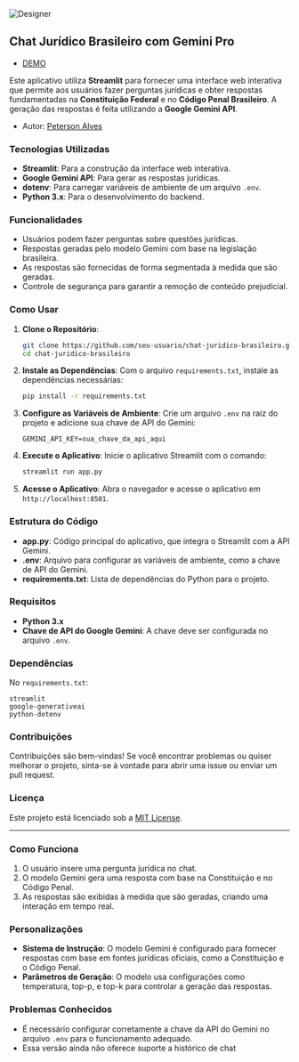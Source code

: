![Designer](https://github.com/user-attachments/assets/d73ea81f-f9bd-4a02-b472-5254049727c0)

## Chat Jurídico Brasileiro com Gemini Pro

- [DEMO](https://jus-br.streamlit.app/)

Este aplicativo utiliza **Streamlit** para fornecer uma interface web interativa que permite aos usuários fazer perguntas jurídicas e obter respostas fundamentadas na **Constituição Federal** e no **Código Penal Brasileiro**. A geração das respostas é feita utilizando a **Google Gemini API**.

- Autor: [Peterson Alves](https://github.com/Peterson047)

### Tecnologias Utilizadas

- **Streamlit**: Para a construção da interface web interativa.
- **Google Gemini API**: Para gerar as respostas jurídicas.
- **dotenv**: Para carregar variáveis de ambiente de um arquivo `.env`.
- **Python 3.x**: Para o desenvolvimento do backend.

### Funcionalidades

- Usuários podem fazer perguntas sobre questões jurídicas.
- Respostas geradas pelo modelo Gemini com base na legislação brasileira.
- As respostas são fornecidas de forma segmentada à medida que são geradas.
- Controle de segurança para garantir a remoção de conteúdo prejudicial.

### Como Usar

1. **Clone o Repositório**:
   ```bash
   git clone https://github.com/seu-usuario/chat-juridico-brasileiro.git
   cd chat-juridico-brasileiro
   ```

2. **Instale as Dependências**:
   Com o arquivo `requirements.txt`, instale as dependências necessárias:
   ```bash
   pip install -r requirements.txt
   ```

3. **Configure as Variáveis de Ambiente**:
   Crie um arquivo `.env` na raiz do projeto e adicione sua chave de API do Gemini:
   ```plaintext
   GEMINI_API_KEY=sua_chave_da_api_aqui
   ```

4. **Execute o Aplicativo**:
   Inicie o aplicativo Streamlit com o comando:
   ```bash
   streamlit run app.py
   ```

5. **Acesse o Aplicativo**:
   Abra o navegador e acesse o aplicativo em `http://localhost:8501`.

### Estrutura do Código

- **app.py**: Código principal do aplicativo, que integra o Streamlit com a API Gemini.
- **.env**: Arquivo para configurar as variáveis de ambiente, como a chave de API do Gemini.
- **requirements.txt**: Lista de dependências do Python para o projeto.

### Requisitos

- **Python 3.x**
- **Chave de API do Google Gemini**: A chave deve ser configurada no arquivo `.env`.

### Dependências

No `requirements.txt`:

```plaintext
streamlit
google-generativeai
python-dotenv
```

### Contribuições

Contribuições são bem-vindas! Se você encontrar problemas ou quiser melhorar o projeto, sinta-se à vontade para abrir uma issue ou enviar um pull request.

### Licença

Este projeto está licenciado sob a [MIT License](LICENSE).

---

### Como Funciona

1. O usuário insere uma pergunta jurídica no chat.
2. O modelo Gemini gera uma resposta com base na Constituição e no Código Penal.
3. As respostas são exibidas à medida que são geradas, criando uma interação em tempo real.

### Personalizações

- **Sistema de Instrução**: O modelo Gemini é configurado para fornecer respostas com base em fontes jurídicas oficiais, como a Constituição e o Código Penal.
- **Parâmetros de Geração**: O modelo usa configurações como temperatura, top-p, e top-k para controlar a geração das respostas.

### Problemas Conhecidos

- É necessário configurar corretamente a chave da API do Gemini no arquivo `.env` para o funcionamento adequado.
- Essa versão ainda não oferece suporte a histórico de chat
  

